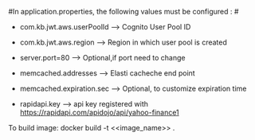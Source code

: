 #In application.properties, the following values must be configured : #
* com.kb.jwt.aws.userPoolId --> Cognito User Pool ID
* com.kb.jwt.aws.region --> Region in which user pool is created

* server.port=80 --> Optional,if port need to change
* memcached.addresses --> Elasti cacheche end point 
* memcached.expiration.sec --> Optional, to customize expiration time
* rapidapi.key --> api key registered with https://rapidapi.com/apidojo/api/yahoo-finance1

To build image:
docker build -t <<image_name>> .
